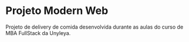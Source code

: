 # Projeto Modern Web 
Projeto de delivery de comida desenvolvida durante as aulas do curso de MBA FullStack da Unyleya.
